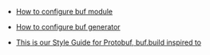 * [How to configure buf module](https://docs.buf.build/configuration/v1/buf-yaml)

* [How to configure buf generator](https://docs.buf.build/generate/usage)

* [This is our Style Guide for Protobuf, buf.build inspired to](https://docs.buf.build/best-practices/style-guide)
